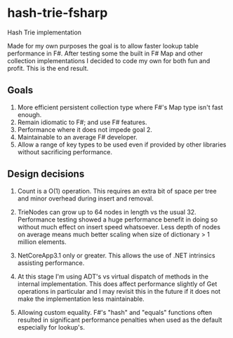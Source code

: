 # hash-trie-fsharp
Hash Trie implementation

Made for my own purposes the goal is to allow faster lookup table performance in F#. After testing some the built in F# Map and other collection implementations I decided to code my own for both fun and profit. This is the end result.

## Goals

1) More efficient persistent collection type where F#'s Map type isn't fast enough.
2) Remain idiomatic to F#; and use F# features.
3) Performance where it does not impede goal 2.
4) Maintainable to an average F# developer.
5) Allow a range of key types to be used even if provided by other libraries without sacrificing performance.

## Design decisions

1) Count is a O(1) operation. This requires an extra bit of space per tree and minor overhead during insert and removal.

2) TrieNodes can grow up to 64 nodes in length vs the usual 32. Performance testing showed a huge performance benefit in doing so without much effect on insert speed whatsoever. Less depth of nodes on average means much better scaling when size of dictionary > 1 million elements.

3) NetCoreApp3.1 only or greater. This allows the use of .NET intrinsics assisting performance.

4) At this stage I'm using ADT's vs virtual dispatch of methods in the internal implementation. This does affect performance slightly of Get operations in particular and I may revisit this in the future if it does not make the implementation less maintainable.

5) Allowing custom equality. F#'s "hash" and "equals" functions often resulted in significant performance penalties when used as the default especially for lookup's.